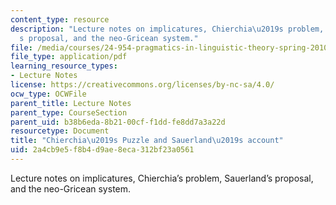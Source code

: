 ```yaml
---
content_type: resource
description: "Lecture notes on implicatures, Chierchia\u2019s problem, Sauerland\u2019\
  s proposal, and the neo-Gricean system."
file: /media/courses/24-954-pragmatics-in-linguistic-theory-spring-2010/2a4cb9e5f8b4d9ae8eca312bf23a0561_MIT24_954S10_lec03.pdf
file_type: application/pdf
learning_resource_types:
- Lecture Notes
license: https://creativecommons.org/licenses/by-nc-sa/4.0/
ocw_type: OCWFile
parent_title: Lecture Notes
parent_type: CourseSection
parent_uid: b38b6eda-8b21-00cf-f1dd-fe8dd7a3a22d
resourcetype: Document
title: "Chierchia\u2019s Puzzle and Sauerland\u2019s account"
uid: 2a4cb9e5-f8b4-d9ae-8eca-312bf23a0561
---
```

Lecture notes on implicatures, Chierchia’s problem, Sauerland’s proposal, and the neo-Gricean system.